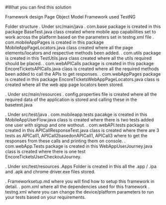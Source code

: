 #What you can find this solution

Framework design Page Object Model
Framework used TestNG

Folder structure
 . Under src/main/java
    . com.base package is created in this package BaseTest.java class created where mobile app capabilities set to work across the platform based on the parameters set in testng.xml file
    . com.mobileAppPages is created in this package MobileAppPageLocators.java class created where all the page elements/locators and respective methods been added.
    . com.utils package is created in this TestUtils.java class created where all the utils required should be placed.
    . com.webAPICalls package is created in this package EncoreTicketsAPICalls.java class is created where all the required methods been added to call the APIs to get responses.
    . com.webAppPages package is created in this package EncoreTicketsWebAppPageLocators.java class is created where all the web app page locators been stored.
    
 . Under src/main/resources
    . config.properties file is created where all the required data of the application is stored and calling these in the basetest.java
    
 . Under src/test/java
    . com.mobileapp.tests pacakge is created in this MobileAppUserFlow.java class is created where there is two tests added one user with signup and one wothout.
    . com.webAPI.tests package is created in this APICallResponseTest.java class is created where there are 3 tests as APICall1, APICall2basedonAPICall1, APICall3 where to get the responses from these calls and printing them on console.
    . com.webApp.Tests package is created in this WebAppUserJourney.java class is created where there is one test EncoreTicketsUserCheckoutJourney.
    
 . Under src/test/resources 
    .Apps Folder is created in this all the .app / .ipa and .apk and chrome driver.exe files stored.
    
 . Frameworksetup.md where you will find how to setup this framework in detail.
 . pom.xml where all the dependencies used for this framework
 . testng.xml where you can change the device/platform parameters to run your tests based on your requirements.
 
 

